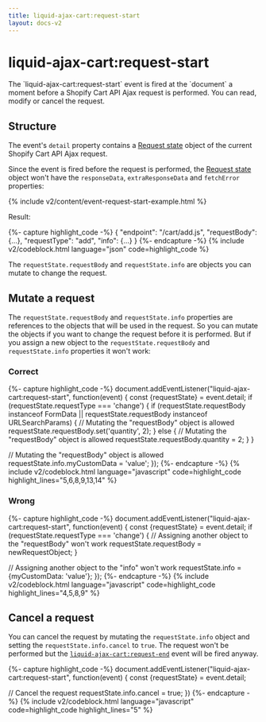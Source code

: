 ```yaml
---
title: liquid-ajax-cart:request-start
layout: docs-v2
---
```


# liquid-ajax-cart:request-start

<p class="lead" markdown="1">
The `liquid-ajax-cart:request-start` event is fired at the `document` a moment before a Shopify Cart API Ajax request is performed.
You can read, modify or cancel the request.
</p>

## Structure

The event's `detail` property contains a [Request state](/v2/request-state/) object 
of the current Shopify Cart API Ajax request.

Since the event is fired before the request is performed, 
the [Request state](/v2/request-state/) object won't have the `responseData`, `extraResponseData` and `fetchError` properties:

{% include v2/content/event-request-start-example.html %}

Result:

{%- capture highlight_code -%}
{
  "endpoint": "/cart/add.js",
  "requestBody": {…},
  "requestType": "add",
  "info": {…}
}
{%- endcapture -%}
{% include v2/codeblock.html language="json" code=highlight_code %}

The `requestState.requestBody` and `requestState.info` are objects you can mutate to change the request.

## Mutate a request

The `requestState.requestBody` and `requestState.info` properties are references to the objects that will be used in the request.
So you can mutate the objects if you want to change the request before it is performed.
But if you assign a new object to the `requestState.requestBody` and `requestState.info` properties it won't work:

### Correct
{%- capture highlight_code -%}
document.addEventListener("liquid-ajax-cart:request-start", function(event) {
  const {requestState} = event.detail;
  if (requestState.requestType === 'change') {
    if (requestState.requestBody instanceof FormData || requestState.requestBody instanceof URLSearchParams) {
      // Mutating the "requestBody" object is allowed
      requestState.requestBody.set('quantity', 2);
    } else {
      // Mutating the "requestBody" object is allowed
      requestState.requestBody.quantity = 2;
    }
  }

  // Mutating the "requestBody" object is allowed
  requestState.info.myCustomData = 'value';
});
{%- endcapture -%}
{% include v2/codeblock.html language="javascript" code=highlight_code highlight_lines="5,6,8,9,13,14" %}

### Wrong
{%- capture highlight_code -%}
document.addEventListener("liquid-ajax-cart:request-start", function(event) {
  const {requestState} = event.detail;
  if (requestState.requestType === 'change') {
    // Assigning another object to the "requestBody" won't work
    requestState.requestBody = newRequestObject;
  }

  // Assigning another object to the "info" won't work
  requestState.info = {myCustomData: 'value'};
});
{%- endcapture -%}
{% include v2/codeblock.html language="javascript" code=highlight_code highlight_lines="4,5,8,9" %}

## Cancel a request

You can cancel the request by mutating the `requestState.info` object and setting the `requestState.info.cancel` to `true`.
The request won't be performed but the [`liquid-ajax-cart:request-end`](/v2/event-request-end/) event will be fired anyway.

{%- capture highlight_code -%}
document.addEventListener("liquid-ajax-cart:request-start", function(event) {
  const {requestState} = event.detail;

  // Cancel the request
  requestState.info.cancel = true;
})
{%- endcapture -%}
{% include v2/codeblock.html language="javascript" code=highlight_code highlight_lines="5" %}